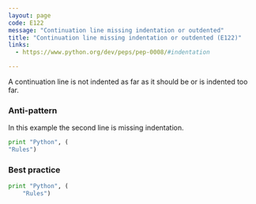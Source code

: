 ```yaml
---
layout: page
code: E122
message: "Continuation line missing indentation or outdented"
title: "Continuation line missing indentation or outdented (E122)"
links:
  - https://www.python.org/dev/peps/pep-0008/#indentation

---
```


A continuation line is not indented as far as it should be or is indented too far.

### Anti-pattern

In this example the second line is missing indentation.

```python
print "Python", (
"Rules")
```

### Best practice

```python
print "Python", (
    "Rules")
```
